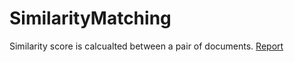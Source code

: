 # SimilarityMatching
Similarity score is calcualted between a pair of documents.
[Report](https://docs.google.com/document/d/1aHw7Xo6JrR-GkFfeisX4snFTOlLQuJyGY8QZTkM3jD0/edit?usp=sharing)
